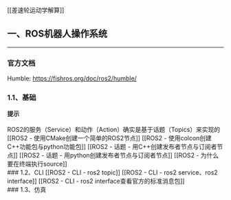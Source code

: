 
[[差速轮运动学解算]]

## 一、ROS机器人操作系统
---
### 官方文档
Humble: https://fishros.org/doc/ros2/humble/
<br>
### 1.1、基础
<div class="tip">
<strong>提示</strong><br><br>ROS2的服务（Service）和动作（Action）确实是基于话题（Topics）来实现的
</div>
[[ROS2 - 使用CMake创建一个简单的ROS2节点]]
[[ROS2 - 使用colcon创建C++功能包与python功能包]]
[[ROS2 - 话题 - 用C++创建发布者节点与订阅者节点]]
[[ROS2 - 话题 - 用python创建发布者节点与订阅者节点]]
[[ROS2 - 为什么要在终端执行source]]
<br>
### 1.2、CLI
[[ROS2 - CLI - ros2 topic]]
[[ROS2 - CLI - ros2 service、ros2 interface]]
[[ROS2 - CLI - ros2 interface查看官方的标准消息包]]
<br>
### 1.3、仿真

